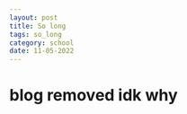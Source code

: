 ```yaml
---
layout: post
title: So long
tags: so_long
category: school
date: 11-05-2022
---
```


# blog removed idk why
